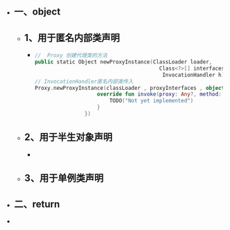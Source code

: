 - ## 一、object
	- ## 1、用于匿名内部类声明
		- ```kotlin
		  //  Proxy 创建代理类的方法
		  public static Object newProxyInstance(ClassLoader loader,
		                                          Class<?>[] interfaces,
		                                           InvocationHandler h)
		  // InvocationHandler匿名内部类传入
		  Proxy.newProxyInstance(classLoader , proxyInterfaces , object :InvocationHandler{
		                      override fun invoke(proxy: Any?, method: Method?, args: Array<out Any>?): Any {
		                          TODO("Not yet implemented")
		                      }
		                  })
		  ```
	- ## 2、用于半生对象声明
		- ```kotlin
		  ```
	- ## 3、用于单例类声明
- ## 二、return
-